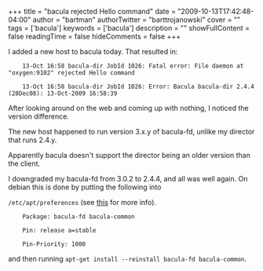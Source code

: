 +++
title = "bacula rejected Hello command"
date = "2009-10-13T17:42:48-04:00"
author = "bartman"
authorTwitter = "barttrojanowski"
cover = ""
tags = ['bacula']
keywords = ['bacula']
description = ""
showFullContent = false
readingTime = false
hideComments = false
+++

I added a new host to bacula today.  That resulted in:



        13-Oct 16:58 bacula-dir JobId 1026: Fatal error: File daemon at "oxygen:9102" rejected Hello command

        13-Oct 16:58 bacula-dir JobId 1026: Error: Bacula bacula-dir 2.4.4 (28Dec08): 13-Oct-2009 16:58:39



After looking around on the web and coming up with nothing, I noticed the version difference.

The new host happened to run version 3.x.y of bacula-fd, unlike my director that runs 2.4.y.

Apparently bacula doesn't support the director being an older version than the client.



<!--more-->



I downgraded my bacula-fd from 3.0.2 to 2.4.4, and all was well again.  On debian this is done by putting the following into 

`/etc/apt/preferences` (see [this](http://jaqque.sbih.org/kplug/apt-pinning.html) for more info).



        Package: bacula-fd bacula-common

        Pin: release a=stable

        Pin-Priority: 1000



and then running `apt-get install --reinstall bacula-fd bacula-common`.
